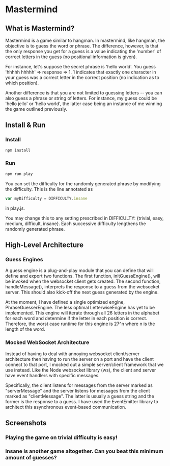 # Mastermind

## What is Mastermind?
Mastermind is a game similar to hangman. In mastermind, like hangman, the objective is to guess the word or phrase. The difference, however, is that the only response you get for a guess is a value indicating the 'number' of correct letters in the guess (no positional information is given).

For instance, let's suppose the secret phrase is 'hello world'. You guess 'hhhhh hhhhh' => response => 1. 1 indicates that exactly one character in your guess was a correct letter in the correct position (no indication as to which position).

Another difference is that you are not limited to guessing letters -- you can also guess a phrase or string of letters. For instance, my guess could be 'hello jello' or 'hello world', the latter case being an instance of me winning the game outlined previously.

## Install & Run
### Install
```bash
npm install
```
### Run
```bash
npm run play
```
You can set the difficulty for the randomly generated phrase by modifying the difficulty. This is the line annotated as 
```javascript
var myDifficulty = DIFFICULTY.insane
```
in play.js.

You may change this to any setting prescribed in DIFFICULTY: {trivial, easy, medium, difficult, insane}. Each successive difficulty lengthens the randomly generated phrase.

## High-Level Architecture
### Guess Engines
A guess engine is a plug-and-play module that you can define that will define and export two functions. The first function, initGuessEngine(), will be invoked when the websocket client gets created. The second function, handleMessage(), interprets the response to a guess from the websocket server. This should also kick-off the next guess generated by the engine.

At the moment, I have defined a single optimized engine, PhraseGuesserEngine. The less optimal LetterwiseEngine has yet to be implemented. This engine will iterate through all 26 letters in the alphabet for each word and determine if the letter in each position is correct. Therefore, the worst case runtime for this engine is 27^n where n is the length of the word.

### Mocked WebSocket Architecture
Instead of having to deal with annoying websocket client/server architecture then having to run the server on a port and have the client connect to that port, I mocked out a simple server/client framework that we use instead. Like the Node websocket library (ws), the client and server have event handlers with specific messages.

Specifically, the client listens for messages from the server marked as "serverMessage" and the server listens for messages from the client marked as "clientMessage". The latter is usually a guess string and the former is the response to a guess. I have used the EventEmitter library to architect this asynchronous event-based communication.

## Screenshots
### Playing the game on trivial difficulty is easy!


### Insane is another game altogether. Can you beat this minimum amount of guesses?
